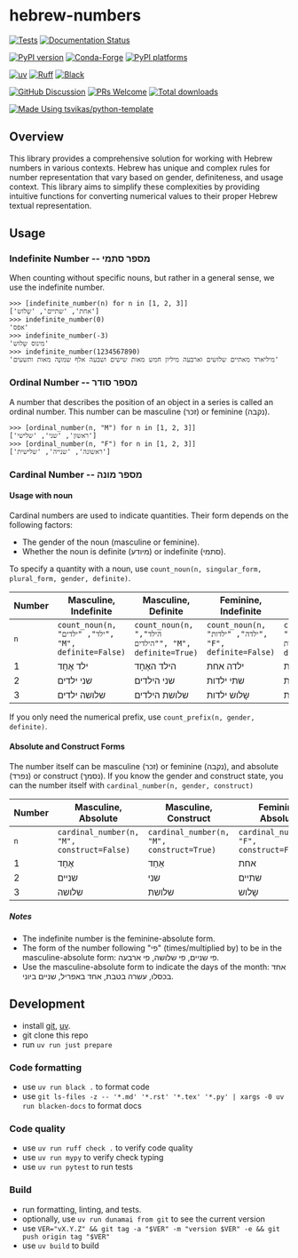 # hebrew-numbers

[![Tests][tests-badge]][tests-link]
[![Documentation Status][rtd-badge]][rtd-link]

[![PyPI version][pypi-version]][pypi-link]
[![Conda-Forge][conda-badge]][conda-link]
[![PyPI platforms][pypi-platforms]][pypi-link]

[![uv][uv-badge]][uv-link]
[![Ruff][ruff-badge]][ruff-link]
[![Black][black-badge]][black-link]

[![GitHub Discussion][github-discussions-badge]][github-discussions-link]
[![PRs Welcome][prs-welcome-badge]][prs-welcome-link]
[![Total downloads][pepy-badge]][pepy-link]

[![Made Using tsvikas/python-template][template-badge]][template-link]

## Overview

This library provides a comprehensive solution for working with Hebrew numbers in various contexts.
Hebrew has unique and complex rules for number representation that vary based on gender, definiteness, and usage context.
This library aims to simplify these complexities by providing intuitive functions for converting numerical values to their proper Hebrew textual representation.

## Usage

### Indefinite Number -- מספר סתמי

When counting without specific nouns, but rather in a general sense, we use the indefinite number.

```pycon
>>> [indefinite_number(n) for n in [1, 2, 3]]
['אחת', 'שתיים', 'שָלוש']
>>> indefinite_number(0)
'אפס'
>>> indefinite_number(-3)
'מינוס שָלוש'
>>> indefinite_number(1234567890)
'מיליארד מאתיים שלושים וארבעה מיליון חמש מאות שישים ושבעה אלף שמונֶה מאות ותשעים'
```

### Ordinal Number -- מספר סודר

A number that describes the position of an object in a series is called an ordinal number.
This number can be masculine (זכר) or feminine (נקבה).

```pycon
>>> [ordinal_number(n, "M") for n in [1, 2, 3]]
['ראשון', 'שני', 'שלישי']
>>> [ordinal_number(n, "F") for n in [1, 2, 3]]
['ראשונה', 'שנייה', 'שלישית']
```

### Cardinal Number -- מספר מונה

#### Usage with noun

Cardinal numbers are used to indicate quantities. Their form depends on the following factors:

- The gender of the noun (masculine or feminine).
- Whether the noun is definite (מיודע) or indefinite (סתמי).

To specify a quantity with a noun, use `count_noun(n, singular_form, plural_form, gender, definite)`.

| Number | Masculine, Indefinite                                | Masculine, Definite                                   | Feminine, Indefinite                                  | Feminine, Definite                                     |
| ------ | ---------------------------------------------------- | ----------------------------------------------------- | ----------------------------------------------------- | ------------------------------------------------------ |
| `n`    | `count_noun(n, "ילד", "ילדים", "M", definite=False)` | `count_noun(n, "הילד", "הילדים", "M", definite=True)` | `count_noun(n, "ילדה", "ילדות", "F", definite=False)` | `count_noun(n, "הילדה", "הילדות", "F", definite=True)` |
| 1      | ילד אֶחָד                                              | הילד האֶחָד                                             | ילדה אחת                                              | הילדה האחת                                             |
| 2      | שני ילדים                                            | שני הילדים                                            | שתי ילדות                                             | שתי הילדות                                             |
| 3      | שלושה ילדים                                          | שלושת הילדים                                          | שָלוש ילדות                                            | שְלוש הילדות                                            |

If you only need the numerical prefix, use `count_prefix(n, gender, definite)`.

#### Absolute and Construct Forms

The number itself can be masculine (זכר) or feminine (נקבה), and absolute (נפרד) or construct (נסמך).
If you know the gender and construct state, you can the number itself with `cardinal_number(n, gender, construct)`

| Number | Masculine, Absolute                        | Masculine, Construct                      | Feminine, Absolute                         | Feminine, Construct                       |
| ------ | ------------------------------------------ | ----------------------------------------- | ------------------------------------------ | ----------------------------------------- |
| `n`    | `cardinal_number(n, "M", construct=False)` | `cardinal_number(n, "M", construct=True)` | `cardinal_number(n, "F", construct=False)` | `cardinal_number(n, "F", construct=True)` |
| 1      | אֶחָד                                        | אַחַד                                       | אחת                                        | אחת                                       |
| 2      | שניים                                      | שני                                       | שתיים                                      | שתי                                       |
| 3      | שלושה                                      | שלושת                                     | שָלוש                                       | שְלוש                                      |

##### Notes

- The indefinite number is the feminine-absolute form.
- The form of the number following "פי" (times/multiplied by) to be in the masculine-absolute form: פי שניים, פי שלושה, פי ארבעה.
- Use the masculine-absolute form to indicate the days of the month: אחד בכסלו, עשרה בטבת, אחד באפריל, שניים ביוני.

## Development

- install [git][install-git], [uv][install-uv].
- git clone this repo
- run `uv run just prepare`

### Code formatting

- use `uv run black .` to format code
- use
  `git ls-files -z -- '*.md' '*.rst' '*.tex' '*.py' | xargs -0 uv run blacken-docs`
  to format docs

### Code quality

- use `uv run ruff check .` to verify code quality
- use `uv run mypy` to verify check typing
- use `uv run pytest` to run tests

### Build

- run formatting, linting, and tests.
- optionally, use `uv run dunamai from git` to see the current version
- use
  `VER="vX.Y.Z" && git tag -a "$VER" -m "version $VER" -e && git push origin tag "$VER"`
- use `uv build` to build

[black-badge]: https://img.shields.io/badge/code%20style-black-000000.svg
[black-link]: https://github.com/psf/black
[conda-badge]: https://img.shields.io/conda/vn/conda-forge/hebrew-numbers
[conda-link]: https://github.com/conda-forge/hebrew-numbers-feedstock
[github-discussions-badge]: https://img.shields.io/static/v1?label=Discussions&message=Ask&color=blue&logo=github
[github-discussions-link]: https://github.com/tsvikas/hebrew-numbers/discussions
[install-git]: https://git-scm.com/book/en/v2/Getting-Started-Installing-Git
[install-uv]: https://docs.astral.sh/uv/getting-started/installation/
[pepy-badge]: https://static.pepy.tech/badge/hebrew-numbers
[pepy-link]: https://pepy.tech/project/hebrew-numbers
[prs-welcome-badge]: https://img.shields.io/badge/PRs-welcome-brightgreen.svg
[prs-welcome-link]: http://makeapullrequest.com
[pypi-link]: https://pypi.org/project/hebrew-numbers/
[pypi-platforms]: https://img.shields.io/pypi/pyversions/hebrew-numbers
[pypi-version]: https://img.shields.io/pypi/v/hebrew-numbers
[rtd-badge]: https://readthedocs.org/projects/hebrew-numbers/badge/?version=latest
[rtd-link]: https://hebrew-numbers.readthedocs.io/en/latest/?badge=latest
[ruff-badge]: https://img.shields.io/endpoint?url=https://raw.githubusercontent.com/astral-sh/ruff/main/assets/badge/v2.json
[ruff-link]: https://github.com/astral-sh/ruff
[template-badge]: https://img.shields.io/badge/%F0%9F%9A%80_Made_Using-tsvikas%2Fpython--template-gold
[template-link]: https://github.com/tsvikas/python-template
[tests-badge]: https://github.com/tsvikas/hebrew-numbers/actions/workflows/ci.yml/badge.svg
[tests-link]: https://github.com/tsvikas/hebrew-numbers/actions/workflows/ci.yml
[uv-badge]: https://img.shields.io/endpoint?url=https://raw.githubusercontent.com/astral-sh/uv/main/assets/badge/v0.json
[uv-link]: https://github.com/astral-sh/uv

